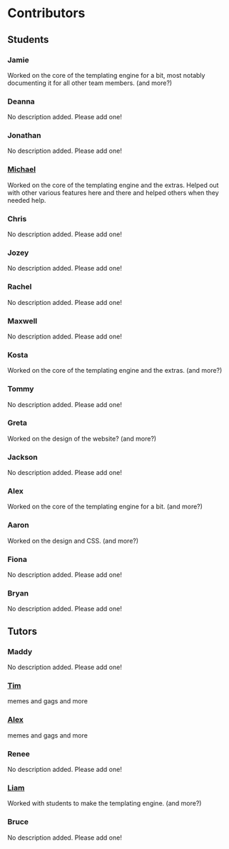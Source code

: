 # Contributors
## Students
### Jamie
Worked on the core of the templating engine for a bit, most notably documenting it for all other team members. (and more?)
### Deanna
No description added. Please add one!
### Jonathan
No description added. Please add one!
### [Michael](https://github.com/mcpower)
Worked on the core of the templating engine and the extras. Helped out with other various features here and there and helped others when they needed help.
### Chris
No description added. Please add one!
### Jozey
No description added. Please add one!
### Rachel
No description added. Please add one!
### Maxwell
No description added. Please add one!
### Kosta
Worked on the core of the templating engine and the extras. (and more?)
### Tommy
No description added. Please add one!
### Greta
Worked on the design of the website? (and more?)
### Jackson
No description added. Please add one!
### Alex
Worked on the core of the templating engine for a bit. (and more?)
### Aaron
Worked on the design and CSS. (and more?)
### Fiona
No description added. Please add one!
### Bryan
No description added. Please add one!

## Tutors
### Maddy
No description added. Please add one!
### [Tim](https://github.com/tgsergeant)
memes and gags and more
### [Alex](https://github.com/defaultnamehere)
memes and gags and more
### Renee
No description added. Please add one!
### [Liam](https://github.com/liamcal)
Worked with students to make the templating engine. (and more?)
### Bruce
No description added. Please add one!
